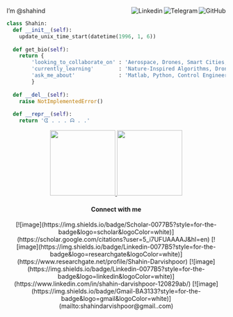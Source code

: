 I’m @shahind
<a href="https://github.com/shahind"><img align="right" alt="GitHub" src="https://img.shields.io/badge/dynamic/json?logo=github&label=GitHub+Followers&labelColor=282c34&color=181717&query=%24.data.totalSubs&url=https%3A%2F%2Fapi.spencerwoo.com%2Fsubstats%2F%3Fsource%3Dgithub%26queryKey%3Dshahind&longCache=true"/></a>
<a href="https://t.me/shahindarvishpoor"><img align="right" alt="Telegram" src="https://img.shields.io/badge/shahindarvishpoor-C6D1D9?logo=telegram&logoColor=white"/></a>
<a href="https://www.linkedin.com/in/shahin-darvishpoor-120829ab/"><img align="right" alt="Linkedin" src="https://img.shields.io/badge/shahin darvishpoor-C6D1D9?logo=linkedin&logoColor=blue"/></a>

```python
class Shahin:
  def __init__(self):
    update_unix_time_start(datetime(1996, 1, 6))
  
  def get_bio(self):
    return {
        'looking_to_collaborate_on' : 'Aerospace, Drones, Smart Cities, AI, Machine Learning, Nature-Inspired Systems',
        'currently_learning'        : 'Nature-Inspired Algorithms, Drone Swarms, Smart Cities, ML, AI',
        'ask_me_about'              : 'Matlab, Python, Control Engineering',
        }
   
  def __del__(self):
    raise NotImplementedError()
    
  def __repr__(self):
    return 'ᗧ . . . ᗣ . .'

```




<p align="center">
<a href="https://github.com/shahind">
  <img height="150em" src="https://github-readme-stats-eight-theta.vercel.app/api?username=shahind&show_icons=true&theme=algolia&include_all_commits=true&count_private=true"/>
  <img height="150em" src="https://github-readme-stats-eight-theta.vercel.app/api/top-langs/?username=shahind&layout=compact&langs_count=8&theme=algolia"/>
</a>
</p>

<h4 align="center">Connect with me</h4>
<div align="center">
[![image](https://img.shields.io/badge/Scholar-0077B5?style=for-the-badge&logo=scholar&logoColor=white)](https://scholar.google.com/citations?user=5_i7UFUAAAAJ&hl=en)
  [![image](https://img.shields.io/badge/Linkedin-0077B5?style=for-the-badge&logo=researchgate&logoColor=white)](https://www.researchgate.net/profile/Shahin-Darvishpoor)
[![image](https://img.shields.io/badge/Linkedin-0077B5?style=for-the-badge&logo=linkedin&logoColor=white)](https://www.linkedin.com/in/shahin-darvishpoor-120829ab/)
[![image](https://img.shields.io/badge/Gmail-BA3133?style=for-the-badge&logo=gmail&logoColor=white)](mailto:shahindarvishpoor@gmail..com)
</div>
